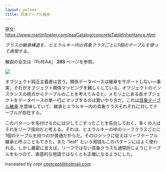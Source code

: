 ```yaml
---
layout: pofeaa
title: 具象テーブル継承
---
```


原文: <https://www.martinfowler.com/eaaCatalog/concreteTableInheritance.html>


*クラスの継承構造を、ヒエラルキー内の具象クラスごとに1個のテーブルを使って表現する。*

解説の全文は『PofEAA』 **293** ページを参照。

![](https://www.martinfowler.com/eaaCatalog/leafInheritanceTableSketch.gif)


オブジェクト純正主義者は言う。関係データベースは継承をサポートしない—事実、それがオブジェクト関係マッピングを難しくしている。オブジェクトのインスタンスの視点からテーブルのことを考えてみると、メモリ上にある各オブジェクトをデータベースの単一行にマップするのは賢いやり方だ。これは[具象テーブル継承](ConcreteTableInheritance) を意味していて、継承ヒエラルキー内の具象クラスそれぞれに対してテーブルが存在する。



このパターンを名付けるのには少してこずったことを告白しておく。多くの人はそれをリーフ指向だと考える。それは、ヒエラルキーの中のリーフクラスごとに1個のテーブルを持つのが普通だからだ。そのロジックに従えばリーフテーブル継承と呼ぶこともできた。また "leaf" という用語もこのパターンにはよく使われる。しかし厳密に言えば、リーフではない具象クラスも通常同じようにテーブルをもつので、直感的な用語ではなくとも正確になるようにした。

translated by cept <ceptcept@hotmail.com>
